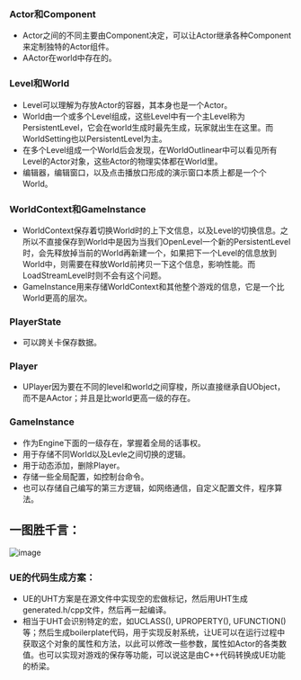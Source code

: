 ### Actor和Component
- Actor之间的不同主要由Component决定，可以让Actor继承各种Component来定制独特的Actor组件。
- AActor在world中存在的。
### Level和World
- Level可以理解为存放Actor的容器，其本身也是一个Actor。
- World由一个或多个Level组成，这些Level中有一个主Level称为PersistentLevel，它会在world生成时最先生成，玩家就出生在这里。而WorldSetting也以PersistentLevel为主。
- 在多个Level组成一个World后会发现，在WorldOutlinear中可以看见所有Level的Actor对象，这些Actor的物理实体都在World里。
- 编辑器，编辑窗口，以及点击播放口形成的演示窗口本质上都是一个个World。
### WorldContext和GameInstance
- WorldContext保存着切换World时的上下文信息，以及Level的切换信息。之所以不直接保存到World中是因为当我们OpenLevel一个新的PersistentLevel时，会先释放掉当前的World再新建一个，如果把下一个Level的信息放到World中，则需要在释放World前拷贝一下这个信息，影响性能。而LoadStreamLevel时则不会有这个问题。
- GameInstance用来存储WorldContext和其他整个游戏的信息，它是一个比World更高的层次。
### PlayerState
- 可以跨关卡保存数据。
### Player
- UPlayer因为要在不同的level和world之间穿梭，所以直接继承自UObject，而不是AActor；并且是比world更高一级的存在。
### GameInstance
- 作为Engine下面的一级存在，掌握着全局的话事权。
- 用于存储不同World以及Levle之间切换的逻辑。
- 用于动态添加，删除Player。
- 存储一些全局配置，如控制台命令。
- 也可以存储自己编写的第三方逻辑，如网络通信，自定义配置文件，程序算法。
## 一图胜千言：
![image](https://github.com/zhthero/LearningRecord/assets/73262783/b2c183e7-3ee3-42bd-9dc7-aa6011f41d28)
### UE的代码生成方案：
- UE的UHT方案是在源文件中实现空的宏做标记，然后用UHT生成generated.h/cpp文件，然后再一起编译。
- 相当于UHT会识别特定的宏，如UCLASS(), UPROPERTY(), UFUNCTION()等；然后生成boilerplate代码，用于实现反射系统，让UE可以在运行过程中获取这个对象的属性和方法，以此可以修改一些参数，属性如Actor的各类数值。也可以实现对游戏的保存等功能，可以说这是由C++代码转换成UE功能的桥梁。
